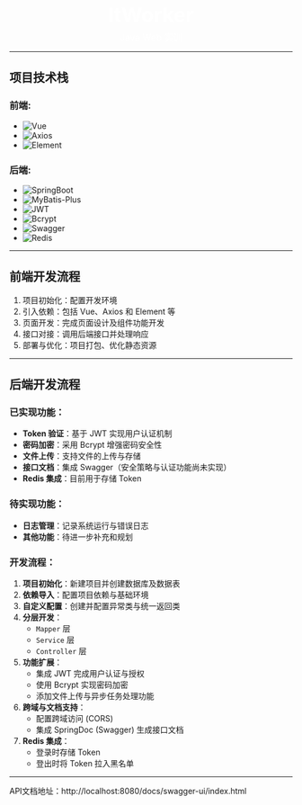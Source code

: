 <div style="text-align: center; margin-top: 20px;">
  <h1 style="color: white; font-size: 36px; font-weight: bold; margin: 0;">
    ItWorker
  </h1>
  <p style="color: white; font-size: 16px; margin: 5px 0;">Java Web 实训</p>
</div>

---

## 项目技术栈

### 前端:
- ![Vue](https://img.shields.io/badge/Vue-4FC08D?style=flat&logo=Vue.js&logoColor=white)
- ![Axios](https://img.shields.io/badge/Axios-5A29E4?style=flat&logo=Axios&logoColor=white)
- ![Element](https://img.shields.io/badge/Element-4A7BF7?style=flat&logo=Element&logoColor=white)

### 后端:
- ![SpringBoot](https://img.shields.io/badge/SpringBoot-6DB33F?style=flat&logo=Spring%20Boot&logoColor=white)
- ![MyBatis-Plus](https://img.shields.io/badge/MyBatis--Plus-000000?style=flat&logo=MyBatis&logoColor=white)
- ![JWT](https://img.shields.io/badge/JWT-000000?style=flat&logo=JSON%20Web%20Tokens&logoColor=white)
- ![Bcrypt](https://img.shields.io/badge/Bcrypt-05122A?style=flat&logo=Keycloak&logoColor=white)
- ![Swagger](https://img.shields.io/badge/Swagger-85EA2D?style=flat&logo=Swagger&logoColor=white)
- ![Redis](https://img.shields.io/badge/Redis-DC382D?style=flat&logo=Redis&logoColor=white)

---

## 前端开发流程

1. 项目初始化：配置开发环境
2. 引入依赖：包括 Vue、Axios 和 Element 等
3. 页面开发：完成页面设计及组件功能开发
4. 接口对接：调用后端接口并处理响应
5. 部署与优化：项目打包、优化静态资源

---

## 后端开发流程

### 已实现功能：
- **Token 验证**：基于 JWT 实现用户认证机制
- **密码加密**：采用 Bcrypt 增强密码安全性
- **文件上传**：支持文件的上传与存储
- **接口文档**：集成 Swagger（安全策略与认证功能尚未实现）
- **Redis 集成**：目前用于存储 Token

### 待实现功能：
- **日志管理**：记录系统运行与错误日志
- **其他功能**：待进一步补充和规划

### 开发流程：
1. **项目初始化**：新建项目并创建数据库及数据表
2. **依赖导入**：配置项目依赖与基础环境
3. **自定义配置**：创建并配置异常类与统一返回类
4. **分层开发**：
    - `Mapper` 层
    - `Service` 层
    - `Controller` 层
5. **功能扩展**：
    - 集成 JWT 完成用户认证与授权
    - 使用 Bcrypt 实现密码加密
    - 添加文件上传与异步任务处理功能
6. **跨域与文档支持**：
    - 配置跨域访问 (CORS)
    - 集成 SpringDoc (Swagger) 生成接口文档
7. **Redis 集成**：
    - 登录时存储 Token
    - 登出时将 Token 拉入黑名单

---

API文档地址：http://localhost:8080/docs/swagger-ui/index.html
